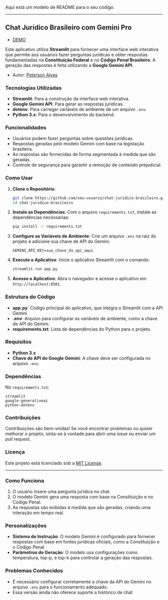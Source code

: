 Aqui está um modelo de README para o seu código:

---

## Chat Jurídico Brasileiro com Gemini Pro

- [DEMO](https://jus-br.streamlit.app/)

Este aplicativo utiliza **Streamlit** para fornecer uma interface web interativa que permite aos usuários fazer perguntas jurídicas e obter respostas fundamentadas na **Constituição Federal** e no **Código Penal Brasileiro**. A geração das respostas é feita utilizando a **Google Gemini API**.

- Autor: [Peterson Alves](https://github.com/Peterson047)

### Tecnologias Utilizadas

- **Streamlit**: Para a construção da interface web interativa.
- **Google Gemini API**: Para gerar as respostas jurídicas.
- **dotenv**: Para carregar variáveis de ambiente de um arquivo `.env`.
- **Python 3.x**: Para o desenvolvimento do backend.

### Funcionalidades

- Usuários podem fazer perguntas sobre questões jurídicas.
- Respostas geradas pelo modelo Gemini com base na legislação brasileira.
- As respostas são fornecidas de forma segmentada à medida que são geradas.
- Controle de segurança para garantir a remoção de conteúdo prejudicial.

### Como Usar

1. **Clone o Repositório**:
   ```bash
   git clone https://github.com/seu-usuario/chat-juridico-brasileiro.git
   cd chat-juridico-brasileiro
   ```

2. **Instale as Dependências**:
   Com o arquivo `requirements.txt`, instale as dependências necessárias:
   ```bash
   pip install -r requirements.txt
   ```

3. **Configure as Variáveis de Ambiente**:
   Crie um arquivo `.env` na raiz do projeto e adicione sua chave de API do Gemini:
   ```plaintext
   GEMINI_API_KEY=sua_chave_da_api_aqui
   ```

4. **Execute o Aplicativo**:
   Inicie o aplicativo Streamlit com o comando:
   ```bash
   streamlit run app.py
   ```

5. **Acesse o Aplicativo**:
   Abra o navegador e acesse o aplicativo em `http://localhost:8501`.

### Estrutura do Código

- **app.py**: Código principal do aplicativo, que integra o Streamlit com a API Gemini.
- **.env**: Arquivo para configurar as variáveis de ambiente, como a chave de API do Gemini.
- **requirements.txt**: Lista de dependências do Python para o projeto.

### Requisitos

- **Python 3.x**
- **Chave de API do Google Gemini**: A chave deve ser configurada no arquivo `.env`.

### Dependências

No `requirements.txt`:

```plaintext
streamlit
google-generativeai
python-dotenv
```

### Contribuições

Contribuições são bem-vindas! Se você encontrar problemas ou quiser melhorar o projeto, sinta-se à vontade para abrir uma issue ou enviar um pull request.

### Licença

Este projeto está licenciado sob a [MIT License](LICENSE).

---

### Como Funciona

1. O usuário insere uma pergunta jurídica no chat.
2. O modelo Gemini gera uma resposta com base na Constituição e no Código Penal.
3. As respostas são exibidas à medida que são geradas, criando uma interação em tempo real.

### Personalizações

- **Sistema de Instrução**: O modelo Gemini é configurado para fornecer respostas com base em fontes jurídicas oficiais, como a Constituição e o Código Penal.
- **Parâmetros de Geração**: O modelo usa configurações como temperatura, top-p, e top-k para controlar a geração das respostas.

### Problemas Conhecidos

- É necessário configurar corretamente a chave da API do Gemini no arquivo `.env` para o funcionamento adequado.
- Essa versão ainda não oferece suporte a histórico de chat
  

